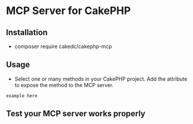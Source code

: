 # MCP Server for CakePHP

## Installation
  * composer require cakedc/cakephp-mcp

## Usage
  * Select one or many methods in your CakePHP project. Add the attribute to expose the method to the MCP server.

```
example here 
```

## Test your MCP server works properly
